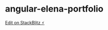 # angular-elena-portfolio

[Edit on StackBlitz ⚡️](https://stackblitz.com/edit/angular-elena-potfolio)
